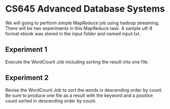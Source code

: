 # CS645 Advanced Database Systems
We will going to perform simple MapReduce job using hadoop streaming. There will be two experiments in this MapReduce task. A sample utf-8 format ebook was stored in the input folder and named input.txt.

## Experiment 1
Execute the WordCount Job including sorting the result into one file.

## Experiment 2
Revise the WordCount Job to sort the words in descending order by count. Be sure to produce one file as a result with the keyword and a positive count sorted in descending order by count. 
